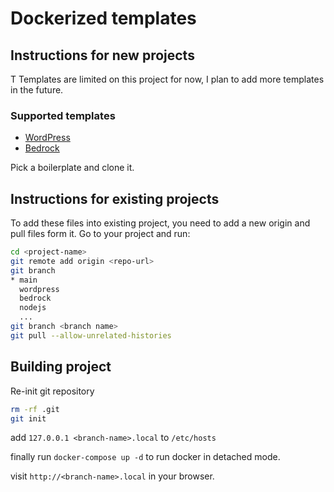 # Dockerized templates

## Instructions for new projects
T
Templates are limited on this project for now, I plan to add more templates in the future.

### Supported templates
- [WordPress](https://github.com/WordPress/WordPress)
- [Bedrock](https://github.com/roots/bedrock)

Pick a boilerplate and clone it.

## Instructions for existing projects

To add these files into existing project, you need to add a new origin and pull files form it.
Go to your project and run:

```bash
cd <project-name>
git remote add origin <repo-url>
git branch
* main
  wordpress
  bedrock
  nodejs
  ...
git branch <branch name>
git pull --allow-unrelated-histories
```

## Building project

Re-init git repository

```bash
rm -rf .git
git init
```

add ```127.0.0.1 <branch-name>.local``` to ```/etc/hosts```

finally run ```docker-compose up -d``` to run docker in detached mode.

visit ```http://<branch-name>.local``` in your browser.
